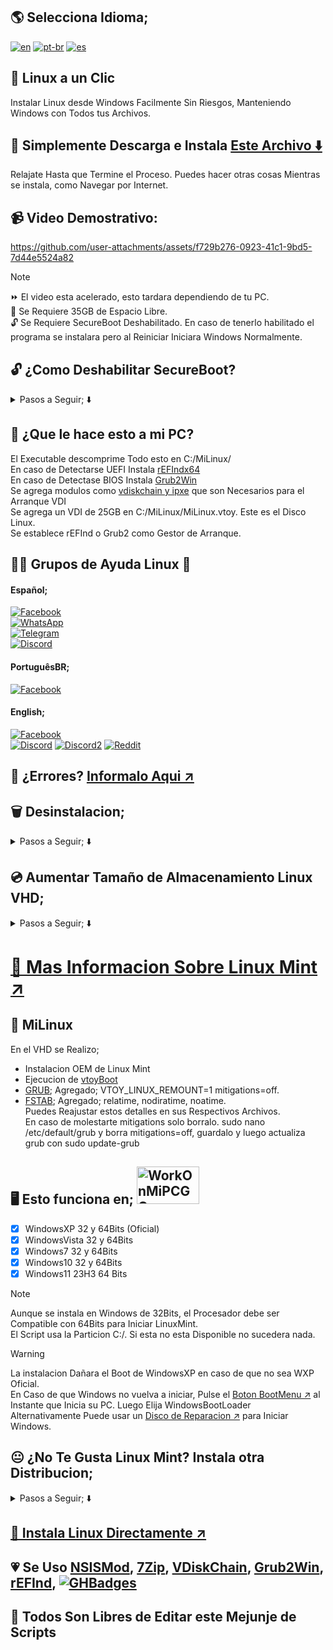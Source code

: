 ## 🌎 Selecciona Idioma; 
[![en](https://img.shields.io/badge/English-red.svg)](README.md)
[![pt-br](https://img.shields.io/badge/Português-pt--br-green.svg)](README.pt-br.md)
[![es](https://img.shields.io/badge/Espa%C3%B1ol-es-yellow.svg)](README.es.md)

## 🐧 Linux a un Clic
Instalar Linux desde Windows Facilmente
Sin Riesgos, Manteniendo Windows con Todos tus Archivos.
## 💾 Simplemente Descarga e Instala [Este Archivo ⬇️](https://master.dl.sourceforge.net/project/linuxoneclick/MiLinux.exe?viasf=1) 
Relajate Hasta que Termine el Proceso. Puedes hacer otras cosas Mientras se instala, como Navegar por Internet.

## 📹 Video Demostrativo: 
https://github.com/user-attachments/assets/f729b276-0923-41c1-9bd5-7d44e5524a82
>[!NOTE]
> ⏩ El video esta acelerado, esto tardara dependiendo de tu PC.<br>
> 💽 Se Requiere 35GB de Espacio Libre. <br>
> 🔓 Se Requiere SecureBoot Deshabilitado. En caso de tenerlo habilitado el programa se instalara pero al Reiniciar Iniciara Windows Normalmente.
## 🔓 ¿Como Deshabilitar SecureBoot?
<details>
<summary>Pasos a Seguir; ⬇️</summary>
<h2> 🔏 ¿Que es SecureBoot? </h2>
SecureBoot es un Sistema de Seguridad la cual evita que programas no certificados puedan arrancar con el Sistema. <br>
Lamentablemente este Script Requiere tener SecureBoot Desactivado ya que no esta firmado por Microsoft

### 👨‍💻 Desactivar SecureBoot desde BIOS;
Para Desactivar SecureBoot con este metodo Deberas Reiniciar la PC, y cuando enciende Deberas Pulsar la Tecla `Setup` que aparece en Pantalla. Suele ser `F2` `F12` o `DEL` <br>
Luego Buscar a traves de las flechas del teclado la Seccion `Sistema\System`, `Inicio\Boot`, `Seguridad` y en un Sub Menu debe aparecer SecureBoot, ajustarlo a apagado, guardar y reiniciar. <br>
Esto varia por PC, Aqui hay algunos Ejemplos; <br>
[![Dell](https://img.shields.io/badge/dell-007DB8?style=for-the-badge&logo=dell&logoColor=white)](https://www.dell.com/support/contents/es-mx/videos/videoplayer/how-to-enable-secure-boot/6333794882112?lwp=rt) [![Asus](https://img.shields.io/badge/Asus-black?style=for-the-badge&logo=asus&logoColor=white)](https://www.youtube.com/watch?v=8nxl-ZzjapA)   [![Acer](https://img.shields.io/badge/acer-83B81A?style=for-the-badge&logo=acer&logoColor=white)](https://www.youtube.com/watch?v=fziNzTmiwPE)   [![HP](https://img.shields.io/badge/hp-0096D6?style=for-the-badge&logo=hp&logoColor=white)](https://www.youtube.com/watch?v=mh5mDCw5L4M)   [![Lenovo](https://img.shields.io/badge/lenovo-E2231A?style=for-the-badge&logo=lenovo&logoColor=white)](https://support.lenovo.com/cl/es/videos/nvid500424-disable-and-enable-secure-boot-in-bios-lenovo-support-quick-tips) [![Samsung](	https://img.shields.io/badge/samsung-1428A0?style=for-the-badge&logo=Samsung&logoColor=white)](https://www.youtube.com/watch?v=4GPmc8QVCQE) [![MSI](https://img.shields.io/badge/MSI-FF0000?style=for-the-badge&logo=msi&logoColor=white)](https://www.youtube.com/watch?v=EypQEavuO_8) [![]()]() [![]()]() 
<details>
<summary>Lenovo ThinkPad</summary> 
Aqui 2 Ejemplos; <br>
Versiones Antiguas;
https://youtu.be/_MeUEWgv8i4?t=146 <br>
Versiones Nuevas <br>
<video src="https://github.com/user-attachments/assets/1517bb59-abd1-43a2-9a51-0ef32ccd21db"/>

</details>
<details>
<summary>HP</summary>
Deberas Reiniciar tu PC y cuando encienda la pantalla pulsar Rapidamente la tecla `ESC` y aparecera este menu <br>
<img src="https://github.com/user-attachments/assets/61ba5f8b-7b1d-4323-94c2-36a757129b33"> <br>
Luego Tendras que Elegir `F10` <br>
Se Abrira un menu gris. Con las Flechitas del teclado Deberas ir a la Seccion "Seguridad del Sistema" y seleccionar "Opciones de Inicio" <br>
<img src="https://github.com/user-attachments/assets/52cbe76b-4613-430e-840c-bf8828a8ebc8"> <br>
Luego `Enter` en SecureBoot y Ajustarlo a Desactivado. <br>
<img src="https://github.com/user-attachments/assets/dc00844f-1067-47c1-afed-32c128222120"> <br>
Ahora Pulsa `F10` o ir hasta la Seccion Guardar y Reiniciar. Reinicia y Todo Listo.
</details>

<details>
<summary>Gigabyte</summary>
Deberas Reiniciar y cuando esta enciende pulsar la tecla `DEL` para mostrar el menu. Luego ir a la Seccion Sistema o BIOS y Seleccionar SecureBoot <br>
<img src="https://github.com/user-attachments/assets/284ecb93-4284-42af-b042-0a15faf6a894" width="350" height="240" /> <br>
Luego seleccionar SecureBoot, enter y Disable/OFF. <br>
<img src="https://github.com/user-attachments/assets/cbff9304-1fb4-455f-9808-a8ccc3c93659" width="350" height="240" /> <br>
Ahora ir a Guardar y Reiniciar.


</details>
</details>

## 🤨 ¿Que le hace esto a mi PC?
El Executable descomprime Todo esto en C:/MiLinux/ <br>
En caso de Detectarse UEFI Instala [rEFIndx64](https://www.rodsbooks.com/refind/) <br>
En caso de Detectase BIOS Instala [Grub2Win](https://sourceforge.net/projects/grub2win/) <br>
Se agrega modulos como [vdiskchain y ipxe](https://github.com/ventoy/vdiskchain) que son Necesarios para el Arranque VDI <br>
Se agrega un VDI de 25GB en C:/MiLinux/MiLinux.vtoy. Este es el Disco Linux. <br>
Se establece rEFInd o Grub2 como Gestor de Arranque. <br>

## 🙋💖 Grupos de Ayuda Linux 🤗
#### Español;
[![Facebook](https://img.shields.io/badge/Facebook-blue?logo=facebook&logoColor=fff&style=flat)](https://www.facebook.com/groups/LinuxGroups/) 	 
[![WhatsApp](https://img.shields.io/badge/WhatsApp-25D366?logo=whatsapp&logoColor=fff&style=flat)](https://chat.whatsapp.com/BsBW4RbEVpj8KO22AN2KDB) 	 
[![Telegram](https://img.shields.io/badge/Telegram-2CA5E0?style=fat&logo=telegram&logoColor=white)](https://t.me/addlist/pbpqO72i6x44MmQx)	
[![Discord](https://img.shields.io/badge/Discord-7289DA?style=fat&logo=discord&logoColor=white)](https://discord.com/invite/XYYvqUF3pG)
#### PortuguêsBR; 
[![Facebook](https://img.shields.io/badge/Facebook-blue?logo=facebook&logoColor=fff&style=flat)](https://www.facebook.com/groups/brlinux/) 	 
#### English; 
[![Facebook](https://img.shields.io/badge/Facebook-blue?logo=facebook&logoColor=fff&style=flat)](https://www.facebook.com/groups/GNUAndLinux/) 	 
[![Discord](https://img.shields.io/badge/DiscordOfficial-87cf3e?style=fat&logo=discord&logoColor=white)](https://discord.gg/mint)
[![Discord2](https://img.shields.io/badge/Discord2-7289DA?style=fat&logo=discord&logoColor=white)](https://discord.gg/linux-for-all-304606245132697600)
[![Reddit](https://img.shields.io/badge/Reddit-FF5722?style=fat&logo=reddit&logoColor=white)](https://www.reddit.com/r/linuxmint/)

## 💢 ¿Errores? [Informalo Aqui ↗️](https://github.com/weskerty/LinuxOneClick/issues/new)

## 🗑️ Desinstalacion;
<details>
<summary>Pasos a Seguir; ⬇️</summary>
Simplemente vaya a C:/MiLinux/uninstall.exe para Desinstalarlo como se ve en este Video; <br>
<video src="https://github.com/user-attachments/assets/fd6e3b13-3232-413f-881e-e8c56e44b71d"/> <br>

Asi de Facil.
</details>

## 💿 Aumentar Tamaño de Almacenamiento Linux VHD;
<details>
<summary>Pasos a Seguir; ⬇️</summary>
Ir al archivo llamado "AddStorage.bat" que se encuentra en C:/MiLinux/ y Ejecutarlo como Administrador. <br>
Luego escribir la Cantidad que te Gustaria en GB. Debe ser el Tamaño Total. Actualmente es 25GB, si quieres 5GB mas entonces Escribes 30. Agregara 5GB mas para que tenga 30GB. <br>
Una vez completado el Proceso, Reinicia a Linux y abre el Programa Discos, Clic derecho sobre el Disco EXT4 y Reajustar Tamaño. Luego mueve la barra para abarcar la Totalidad de la memoria. Aceptar y Listo. <br>
Video Demostrativo;
<video src="https://github.com/user-attachments/assets/09c339b1-b39a-4bf6-be96-2147463ed04b"/> <br>
</details>

# [💟 Mas Informacion Sobre Linux Mint ↗️](https://linuxmint.com.es/)

## 🐧 MiLinux 
En el VHD se Realizo;
* Instalacion OEM de Linux Mint
* Ejecucion de [vtoyBoot](https://github.com/ventoy/vtoyboot) <br>
* [GRUB](https://es.wikipedia.org/wiki/GNU_GRUB); Agregado; VTOY_LINUX_REMOUNT=1  mitigations=off. <br>
* [FSTAB](https://es.wikipedia.org/wiki/Fstab); Agregado; relatime, nodiratime, noatime. <br>
Puedes Reajustar estos detalles en sus Respectivos Archivos. <br>
En caso de molestarte mitigations solo borralo. sudo nano /etc/default/grub y borra mitigations=off, guardalo y luego actualiza grub con sudo update-grub

## 🖥️ Esto funciona en;  <img src="https://github.com/user-attachments/assets/8ff47ebe-780f-4d4b-894f-779c0887d844" alt="WorkOnMiPCGG" width="100" height="60"/>

- [x] WindowsXP 32 y 64Bits (Oficial)
- [x] WindowsVista 32 y 64Bits 
- [x] Windows7 32 y 64Bits 
- [x] Windows10 32 y 64Bits 
- [x] Windows11 23H3 64 Bits 

>[!NOTE]
> Aunque se instala en Windows de 32Bits, el Procesador debe ser Compatible con 64Bits para Iniciar LinuxMint. <br>
> El Script usa la Particion C:/. Si esta no esta Disponible no sucedera nada. <br>

> [!WARNING]
> La instalacion Dañara el Boot de WindowsXP en caso de que no sea WXP Oficial. <br>
> En Caso de que Windows no vuelva a iniciar, Pulse el [Boton BootMenu ↗️](Guides/BootMenu/BootMenu.md) al Instante que Inicia su PC. Luego Elija WindowsBootLoader<br>
> Alternativamente Puede usar un [Disco de Reparacion ↗️](https://sergeistrelec.name/winpe-10-8-sergei-strelec-english/237-winpe-11-10-8-sergei-strelec-x86x64native-x86-20240711-english-version.html) para Iniciar Windows. <br>

## 😐 ¿No Te Gusta Linux Mint? Instala otra Distribucion;
<details>
<summary>Pasos a Seguir; ⬇️</summary>
Puedes cambiar la Instalacion del VHD con VirtualBox y Seguir la Instalacion Correspondiente desde Ahi. <br>
Descarga e Instala VirtualBox en Windows https://www.virtualbox.org/wiki/Downloads <br>
Abre VirtualBox, Clic en Nueva Maquina, Ajusta el Nombre y la Ubicacion de la ISO (medio de instalacion). Luego Ajusta los Recursos que usara VirtualBox. DEBES MARCAR HABILITAR EFI. Luego Seleccionas "Usar Disco Existente" y Seleccionas el Icono de Carpeta para Buscar la Ubicacion de MiLinux.vhd.vtoy, lo seleccionas y Siguiente. Inicia la Maquina Virtual y Instala tu Distro como de Costumbre.
</details>

## [🐧 Instala Linux Directamente ↗️](https://youtu.be/2mUI3CMjmMc?t=27) 

## 💗 Se Uso [NSISMod](https://sourceforge.net/projects/nsisbi/files/nsisbi3.04.1/), [7Zip](https://7zip-es.updatestar.com/), [VDiskChain](https://github.com/ventoy/vdiskchain), [Grub2Win](https://sourceforge.net/projects/grub2win/files/), [rEFInd](https://www.rodsbooks.com/refind/), [![GHBadges](https://img.shields.io/badge/Badges-100000?style=for-the-badge&logo=github&logoColor=white)](https://github.com/alexandresanlim/Badges4-README.md-Profile/blob/master/README.md)

## 📝 Todos Son Libres de Editar este Mejunje de Scripts 
